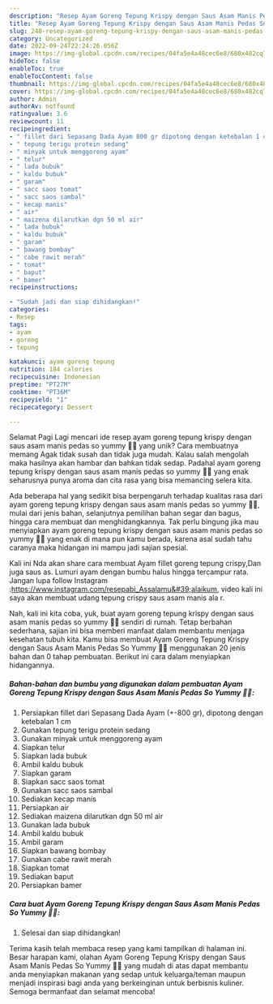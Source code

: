 ```yaml
---
description: "Resep Ayam Goreng Tepung Krispy dengan Saus Asam Manis Pedas So Yummy 🤤🤤 yang Lezat Sekali, Enak"
title: "Resep Ayam Goreng Tepung Krispy dengan Saus Asam Manis Pedas So Yummy 🤤🤤 yang Lezat Sekali, Enak"
slug: 248-resep-ayam-goreng-tepung-krispy-dengan-saus-asam-manis-pedas-so-yummy-yang-lezat-sekali-enak
category: Uncategorized
date: 2022-09-24T22:24:26.056Z
image: https://img-global.cpcdn.com/recipes/04fa5e4a48cec6e8/680x482cq70/ayam-goreng-tepung-krispy-dengan-saus-asam-manis-pedas-so-yummy-foto-resep-utama.jpg
hideToc: false
enableToc: true
enableTocContent: false
thumbnail: https://img-global.cpcdn.com/recipes/04fa5e4a48cec6e8/680x482cq70/ayam-goreng-tepung-krispy-dengan-saus-asam-manis-pedas-so-yummy-foto-resep-utama.jpg
cover: https://img-global.cpcdn.com/recipes/04fa5e4a48cec6e8/680x482cq70/ayam-goreng-tepung-krispy-dengan-saus-asam-manis-pedas-so-yummy-foto-resep-utama.jpg
author: Admin
authorAv: notfound
ratingvalue: 3.6
reviewcount: 11
recipeingredient:
- " fillet dari Sepasang Dada Ayam 800 gr dipotong dengan ketebalan 1 cm"
- " tepung terigu protein sedang"
- " minyak untuk menggoreng ayam"
- " telur"
- " lada bubuk"
- " kaldu bubuk"
- " garam"
- " sacc saos tomat"
- " sacc saos sambal"
- " kecap manis"
- " air"
- " maizena dilarutkan dgn 50 ml air"
- " lada bubuk"
- " kaldu bubuk"
- " garam"
- " bawang bombay"
- " cabe rawit merah"
- " tomat"
- " baput"
- " bamer"
recipeinstructions:

- "Sudah jadi dan siap dihidangkan!"
categories:
- Resep
tags:
- ayam
- goreng
- tepung

katakunci: ayam goreng tepung 
nutrition: 184 calories
recipecuisine: Indonesian
preptime: "PT27M"
cooktime: "PT36M"
recipeyield: "1"
recipecategory: Dessert

---
```



Selamat Pagi Lagi mencari ide resep ayam goreng tepung krispy dengan saus asam manis pedas so yummy 🤤🤤 yang unik? Cara membuatnya memang Agak tidak susah dan tidak juga mudah. Kalau salah mengolah maka hasilnya akan hambar dan bahkan tidak sedap. Padahal ayam goreng tepung krispy dengan saus asam manis pedas so yummy 🤤🤤 yang enak seharusnya punya aroma dan cita rasa yang bisa memancing selera kita.


Ada beberapa hal yang sedikit bisa berpengaruh terhadap kualitas rasa dari ayam goreng tepung krispy dengan saus asam manis pedas so yummy 🤤🤤, mulai dari jenis bahan, selanjutnya pemilihan bahan segar dan bagus, hingga cara membuat dan menghidangkannya. Tak perlu bingung jika mau menyiapkan ayam goreng tepung krispy dengan saus asam manis pedas so yummy 🤤🤤 yang enak di mana pun kamu berada, karena asal sudah tahu caranya maka hidangan ini mampu jadi sajian spesial.

Kali ini Nda akan share cara membuat Ayam fillet goreng tepung crispy,Dan juga saus as. Lumuri ayam dengan bumbu halus hingga tercampur rata. Jangan lupa follow Instagram :https://www.instagram.com/resepabi_Assalamu&#39;alaikum, video kali ini saya akan membuat udang tepung crispy saus asam manis ala r.


Nah, kali ini kita coba, yuk, buat ayam goreng tepung krispy dengan saus asam manis pedas so yummy 🤤🤤 sendiri di rumah. Tetap berbahan sederhana, sajian ini bisa memberi manfaat dalam membantu menjaga kesehatan tubuh kita. Kamu bisa membuat Ayam Goreng Tepung Krispy dengan Saus Asam Manis Pedas So Yummy 🤤🤤 menggunakan 20 jenis bahan dan 0 tahap pembuatan. Berikut ini cara dalam menyiapkan hidangannya.

<!--inarticleads1-->

##### Bahan-bahan dan bumbu yang digunakan dalam pembuatan Ayam Goreng Tepung Krispy dengan Saus Asam Manis Pedas So Yummy 🤤🤤:

1. Persiapkan  fillet dari Sepasang Dada Ayam (+-800 gr), dipotong dengan ketebalan 1 cm
1. Gunakan  tepung terigu protein sedang
1. Gunakan  minyak untuk menggoreng ayam
1. Siapkan  telur
1. Siapkan  lada bubuk
1. Ambil  kaldu bubuk
1. Siapkan  garam
1. Siapkan  sacc saos tomat
1. Gunakan  sacc saos sambal
1. Sediakan  kecap manis
1. Persiapkan  air
1. Sediakan  maizena dilarutkan dgn 50 ml air
1. Gunakan  lada bubuk
1. Ambil  kaldu bubuk
1. Ambil  garam
1. Siapkan  bawang bombay
1. Gunakan  cabe rawit merah
1. Siapkan  tomat
1. Sediakan  baput
1. Persiapkan  bamer




<!--inarticleads2-->

##### Cara buat Ayam Goreng Tepung Krispy dengan Saus Asam Manis Pedas So Yummy 🤤🤤:


1. Selesai dan siap dihidangkan!



Terima kasih telah membaca resep yang kami tampilkan di halaman ini. Besar harapan kami, olahan Ayam Goreng Tepung Krispy dengan Saus Asam Manis Pedas So Yummy 🤤🤤 yang mudah di atas dapat membantu anda menyiapkan makanan yang sedap untuk keluarga/teman maupun menjadi inspirasi bagi anda yang berkeinginan untuk berbisnis kuliner. Semoga bermanfaat dan selamat mencoba!
